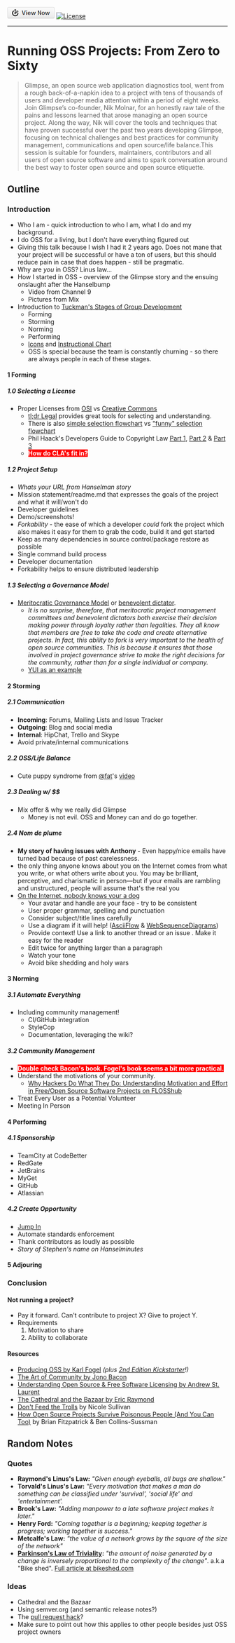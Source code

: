 [![View Now](img/viewnow.png)](http://5minfork.com/nikmd23/oss0to60/) [![License](http://i.creativecommons.org/l/by-nc-sa/3.0/88x31.png)](http://creativecommons.org/licenses/by-nc-sa/3.0/deed.en_US)
___

# Running OSS Projects: From Zero to Sixty 
> Glimpse, an open source web application diagnostics tool, went from a rough back-of-a-napkin idea to a project with tens of thousands of users and developer media attention within a period of eight weeks. Join Glimpse’s co-founder, Nik Molnar, for an honestly raw tale of the pains and lessons learned that arose managing an open source project. Along the way, Nik will cover the tools and techniques that have proven successful over the past two years developing Glimpse, focusing on technical challenges and best practices for community management, communications and open source/life balance.This session is suitable for founders, maintainers, contributors and all users of open source software and aims to spark conversation around the best way to foster open source and open source etiquette.

## Outline

### Introduction
- Who I am - quick introduction to who I am, what I do and my background.
- I do OSS for a living, but I don't have everything figured out
- Giving this talk because I wish I had it 2 years ago. Does not mane that your project will be successful or have a ton of users, but this should reduce pain in case that does happen - still be pragmatic.
- Why are *you* in OSS? Linus law...
- How I started in OSS - overview of the Glimpse story and the ensuing onslaught after the Hanselbump
  - Video from Channel 9
  - Pictures from Mix
- Introduction to [Tuckman's Stages of Group Development](http://en.wikipedia.org/wiki/Tuckman%27s_stages_of_group_development)
  - Forming
  - Storming
  - Norming
  - Performing
  - [Icons](http://4.bp.blogspot.com/-ihTg3P3EfmE/TcmrBAwknxI/AAAAAAAAAAk/pgc4TZXcVik/s1600/Untitled.jpg) and [Instructional Chart](http://www.the-happy-manager.com/wp-content/uploads/tuckmangroupstagesmodel1.png)
  - OSS is special because the team is constantly churning - so there are always people in each of these stages.

#### 1 Forming

##### 1.0 Selecting a License
- Proper Licenses from [OSI](http://opensource.org/) vs [Creative Commons](http://creativecommons.org/)
  - [tl;dr Legal](http://www.tldrlegal.com/) provides great tools for selecting and understanding.
  - There is also [simple selection flowchart](http://i.stack.imgur.com/igJ6X.png) vs ["funny" selection flowchart](http://cl.ly/5nAo)
  - Phil Haack's Developers Guide to Copyright Law [Part 1](http://haacked.com/archive/2006/01/24/TheDevelopersGuideToCopyrightLaw-Part1.aspx), [Part 2](http://haacked.com/archive/2006/01/24/DevelopersGuideToOpenSourceSoftwareLicensing.aspx) & [Part 3](http://haacked.com/archive/2006/01/26/WhoOwnstheCopyrightforAnOpenSourceProject.aspx)
  - <span style="background-color:red; color: white; font-weight: bold;">How do CLA's fit in?</span>

##### 1.2 Project Setup
- *Whats your URL from Hanselman story*
- Mission statement/readme.md that expresses the goals of the project and what it will/won't do
- Developer guidelines
- Demo/screenshots!
- *Forkability* - the ease of which a developer *could* fork the project which also makes it easy for them to grab the code, build it and get started
 - Keep as many dependencies in source control/package restore as possible
 - Single command build process
 - Developer documentation
 - Forkability helps to ensure distributed leadership

##### 1.3 Selecting a Governance Model
- [Meritocratic Governance Model](http://www.oss-watch.ac.uk/resources/meritocraticGovernanceModel) or [benevolent dictator](http://www.oss-watch.ac.uk/resources/benevolentdictatorgovernancemodel).
  - *It is no surprise, therefore, that meritocratic project management committees and benevolent dictators both exercise their decision making power through loyalty rather than legalities. They all know that members are free to take the code and create alternative projects. In fact, this ability to fork is very important to the health of open source communities. This is because it ensures that those involved in project governance strive to make the right decisions for the community, rather than for a single individual or company.*
  - [YUI as an example](https://github.com/yui/yui3/wiki/Contributor-Model)
  
#### 2 Storming

##### 2.1 Communication
- **Incoming**: Forums, Mailing Lists and Issue Tracker
- **Outgoing**: Blog and social media
- **Internal**: HipChat, Trello and Skype
- Avoid private/internal communications

##### 2.2 OSS/Life Balance
- Cute puppy syndrome from [@fat](https://github.com/fat)'s [video](http://www.google.com/url?sa=t&rct=j&q=&esrc=s&source=web&cd=1&ved=0CDAQtwIwAA&url=http%3A%2F%2Fwww.youtube.com%2Fwatch%3Fv%3DUIDb6VBO9os&ei=N8WbUfzCMvOz4APonICAAw&usg=AFQjCNEjRH7wE1xfxuZUPgHJbiaDpvdRNg&sig2=AfxZDLkpVzEYk1OeC5U0jg&bvm=bv.46865395,d.dmg&cad=rja)

##### 2.3 Dealing w/ $$
- Mix offer & why we really did Glimpse
  - Money is not evil. OSS and Money can and do go together. 

##### 2.4 Nom de plume
- **My story of having issues with Anthony** - Even happy/nice emails have turned bad because of past carelessness. 
- the only thing anyone knows about you on the Internet comes from what you write, or
what others write about you. You may be brilliant, perceptive, and charismatic in person—but if your
emails are rambling and unstructured, people will assume that's the real you
- [On the Internet, nobody knows your a dog](http://en.wikipedia.org/wiki/On_the_Internet,_nobody_knows_you%27re_a_dog)
  - Your avatar and handle are your face - try to be consistent
  - User proper grammar, spelling and punctuation
  - Consider subject/title lines carefully
  - Use a diagram if it will help! ([AsciiFlow](http://www.asciiflow.com/) & [WebSequenceDiagrams](http://www.websequencediagrams.com/))
  - Provide context! Use a link to another thread or an issue . Make it easy for the reader
  - Edit twice for anything larger than a paragraph
  - Watch your tone
  - Avoid bike shedding and holy wars

#### 3 Norming

##### 3.1 Automate Everything
- Including community management!
  - CI/GitHub integration
  - StyleCop
  - Documentation, leveraging the wiki?

##### 3.2 Community Management
- <span style="background-color:red; color: white; font-weight: bold;">Double check Bacon's book. Fogel's book seems a bit more practical.</span>
- Understand the motivations of your community.
  - [Why Hackers Do What
They Do: Understanding Motivation and Effort in Free/Open Source Software Projects on FLOSShub](http://flosshub.org/sites/flosshub.org/files/lakhaniwolf.pdf)
- Treat Every User as a Potential Volunteer
- Meeting In Person

#### 4 Performing

##### 4.1 Sponsorship
- TeamCity at CodeBetter
- RedGate
- JetBrains
- MyGet
- GitHub
- Atlassian

##### 4.2 Create Opportunity
- [Jump In](http://nikcodes.com/2013/05/10/new-contributor-jump-in/)
- Automate standards enforcement 
- Thank contributors as loudly as possible
- *Story of Stephen's name on Hanselminutes*

#### 5 Adjouring

### Conclusion

#### Not running a project?
- Pay it forward. Can't contribute to project X? Give to project Y.
- Requirements
  1. Motivation to share
  2. Ability to collaborate

#### Resources
- [Producing OSS by Karl Fogel](http://producingoss.com/) *(plus [2nd Edition Kickstarter](http://www.kickstarter.com/projects/kfogel/updating-producing-open-source-software-for-2nd-ed)!)*
- [The Art of Community by Jono Bacon](http://www.artofcommunityonline.org/)
- [Understanding Open Source & Free Software Licensing by Andrew St. Laurent](http://oreilly.com/openbook/osfreesoft/book/index.html)
- [The Cathedral and the Bazaar by  Eric Raymond](http://en.wikipedia.org/wiki/The_Cathedral_and_the_Bazaar)
- [Don't Feed the Trolls](http://www.stubbornella.org/content/2012/05/31/dont-feed-the-trolls/) by Nicole Sullivan
- [How Open Source Projects Survive Poisonous People (And You Can Too)](http://www.youtube.com/watch?v=Q52kFL8zVoM) by Brian Fitzpatrick & Ben Collins-Sussman

## Random Notes

### Quotes
- **Raymond's Linus's Law:** *"Given enough eyeballs, all bugs are shallow."*
- **Torvald's Linus's Law:** *"Every motivation that makes a man do something can be classified under 'survival', 'social life' and 'entertainment'.*
- **Brook's Law:** *"Adding manpower to a late software project makes it later."*
- **Henry Ford:** *"Coming together is a beginning; keeping together is progress; working together is success."*
- **Metcalfe's Law:** *"the value of a network grows by the square of the size of the network"*
- **[Parkinson's Law of Triviality](https://en.wikipedia.org/wiki/Parkinson%27s_law_of_triviality):** *"the amount of noise generated by a change is inversely proportional to the complexity of the change"*. a.k.a "Bike shed". [Full article at bikeshed.com](http://bikeshed.com/)

### Ideas
- Cathedral and the Bazaar
- Using semver.org (and semantic release notes?)
- The [pull request hack](http://felixge.de/2013/03/11/the-pull-request-hack.html)?
- Make sure to point out how this applies to other people besides just OSS project owners